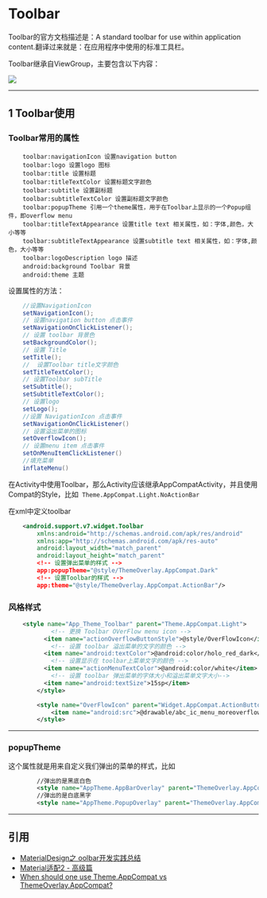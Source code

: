 # Toolbar

Toolbar的官方文档描述是：A standard toolbar for use within application content.翻译过来就是：在应用程序中使用的标准工具栏。

Toolbar继承自ViewGroup，主要包含以下内容：

![](index_files/f37704d2-bc44-45dc-81d7-ca2bc4cead2b.jpg)

---
## 1  Toolbar使用

### Toolbar常用的属性

```
    toolbar:navigationIcon 设置navigation button
    toolbar:logo 设置logo 图标
    toolbar:title 设置标题
    toolbar:titleTextColor 设置标题文字颜色
    toolbar:subtitle 设置副标题
    toolbar:subtitleTextColor 设置副标题文字颜色
    toolbar:popupTheme 引用一个theme属性，用于在Toolbar上显示的一个Popup组件，即overflow menu
    toolbar:titleTextAppearance 设置title text 相关属性，如：字体,颜色，大小等等
    toolbar:subtitleTextAppearance 设置subtitle text 相关属性，如：字体,颜色，大小等等
    toolbar:logoDescription logo 描述
    android:background Toolbar 背景
    android:theme 主题
```

设置属性的方法：

```java
    //设置NavigationIcon
    setNavigationIcon();
    // 设置navigation button 点击事件
    setNavigationOnClickListener();
    // 设置 toolbar 背景色
    setBackgroundColor();
    // 设置 Title
    setTitle();
    //  设置Toolbar title文字颜色
    setTitleTextColor();
    // 设置Toolbar subTitle
    setSubtitle();
    setSubtitleTextColor();
    // 设置logo
    setLogo();
    //设置 NavigationIcon 点击事件
    setNavigationOnClickListener()
    // 设置溢出菜单的图标
    setOverflowIcon();
    // 设置menu item 点击事件
    setOnMenuItemClickListener()
    //填充菜单
    inflateMenu()
```

在Activity中使用Toolbar，那么Activity应该继承AppCompatActivity，并且使用Compat的Style，比如`
Theme.AppCompat.Light.NoActionBar`

在xml中定义toolbar

```xml
    <android.support.v7.widget.Toolbar
        xmlns:android="http://schemas.android.com/apk/res/android"
        xmlns:app="http://schemas.android.com/apk/res-auto"
        android:layout_width="match_parent"
        android:layout_height="match_parent"
        <!-- 设置弹出菜单的样式 -->
        app:popupTheme="@style/ThemeOverlay.AppCompat.Dark"
        <!-- 设置Toolbar的样式 -->
        app:theme="@style/ThemeOverlay.AppCompat.ActionBar"/>
```

### 风格样式

```xml
    <style name="App_Theme_Toolbar" parent="Theme.AppCompat.Light">
            <!-- 更换 Toolbar OVerFlow menu icon -->
          <item name="actionOverflowButtonStyle">@style/OverFlowIcon</item>
            <!-- 设置 toolbar 溢出菜单的文字的颜色 -->
          <item name="android:textColor">@android:color/holo_red_dark</item>
            <!-- 设置显示在 toolbar上菜单文字的颜色 -->
          <item name="actionMenuTextColor">@android:color/white</item>
            <!-- 设置 toolbar 弹出菜单的字体大小和溢出菜单文字大小-->
          <item name="android:textSize">15sp</item>
        </style>

        <style name="OverFlowIcon" parent="Widget.AppCompat.ActionButton.Overflow">
            <item name="android:src">@drawable/abc_ic_menu_moreoverflow_mtrl_alpha</item>
        </style>
```

---
### popupTheme

这个属性就是用来自定义我们弹出的菜单的样式，比如

```xml
        //弹出的是黑底白色
        <style name="AppTheme.AppBarOverlay" parent="ThemeOverlay.AppCompat.Dark"/>
        //弹出的是白底黑字
        <style name="AppTheme.PopupOverlay" parent="ThemeOverlay.AppCompat.Light"/>
```

---
## 引用

- [MaterialDesign之 oolbar开发实践总结](http://www.jianshu.com/p/e2ae6aaff696)
- [Material适配2 - 高级篇](http://www.cnblogs.com/ct2011/p/4493439.html)
- [When should one use Theme.AppCompat vs ThemeOverlay.AppCompat?](https://stackoverflow.com/questions/27238433/when-should-one-use-theme-appcompat-vs-themeoverlay-appcompat)
